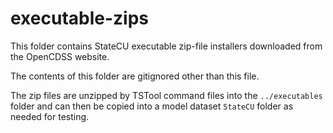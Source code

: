 # executable-zips

This folder contains StateCU executable zip-file installers downloaded from the OpenCDSS website.

The contents of this folder are gitignored other than this file.

The zip files are unzipped by TSTool command files into the `../executables` folder
and can then be copied into a model dataset `StateCU` folder as needed for testing.

